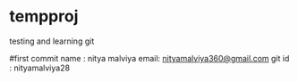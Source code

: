 # tempproj
testing and learning git

#first commit
name : nitya malviya
email: nityamalviya360@gmail.com
git id : nityamalviya28
